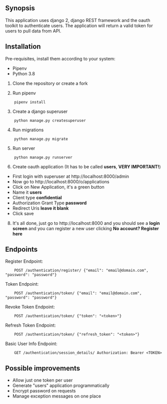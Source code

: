 ## Synopsis

This application uses django 2, django REST framework and the oauth toolkit to authenticate 
users. The application will return a valid token for users to pull data from API.


## Installation

Pre-requisites, install them according to your system:

* Pipenv
* Python 3.8


1. Clone the repository or create a fork 

2. Run pipenv

```shell
    pipenv install
```

3. Create a django superuser

```shell
    python manage.py createsuperuser
```

4. Run migrations

```shell
    python manage.py migrate
```

5. Run server

```shell
    python manage.py runserver
```

6. Create oauth application (It has to be called **users**, **VERY IMPORTANT!**)
* First login with superuser at http://localhost:8000/admin
* Now go to http://localhost:8000/o/applications
* Click on New Application, it's a green button
* Name it **users**
* Client type **confidential**
* Authorization Grant Type **password**
* Redirect Uris **leave it blank**
* Click save

8. It's all done, just go to http://localhost:8000 and you should see a **login screen** and
you can register a new user clicking **No account? Register here**

## Endpoints

Register Endpoint:
```shell
    POST /authentication/register/ {"email": "email@domain.com", "password": "password"}
```

Token Endpoint:
```shell
    POST /authentication/token/ {"email": "email@domain.com", "password": "password"}
```

Revoke Token Endpoint:
```shell
    POST /authentication/token/ {"token": "<token>"}
```

Refresh Token Endpoint:
```shell
    POST /authentication/token/ {"refresh_token": "<token>"}
```

Basic User Info Endpoint:
```shell
    GET /authentication/session_details/ Authorization: Bearer <TOKEN>
```

## Possible improvements

* Allow just one token per user
* Generate "users" application programmatically
* Encrypt password on requests
* Manage exception messages on one place